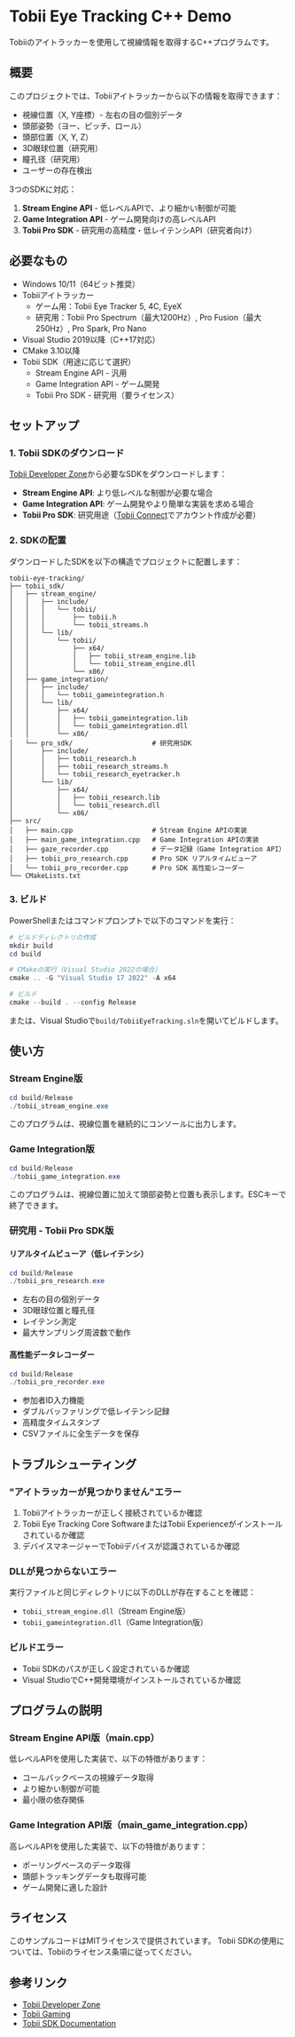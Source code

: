 # Tobii Eye Tracking C++ Demo

Tobiiのアイトラッカーを使用して視線情報を取得するC++プログラムです。

## 概要

このプロジェクトでは、Tobiiアイトラッカーから以下の情報を取得できます：
- 視線位置（X, Y座標）- 左右の目の個別データ
- 頭部姿勢（ヨー、ピッチ、ロール）
- 頭部位置（X, Y, Z）
- 3D眼球位置（研究用）
- 瞳孔径（研究用）
- ユーザーの存在検出

3つのSDKに対応：
1. **Stream Engine API** - 低レベルAPIで、より細かい制御が可能
2. **Game Integration API** - ゲーム開発向けの高レベルAPI
3. **Tobii Pro SDK** - 研究用の高精度・低レイテンシAPI（研究者向け）

## 必要なもの

- Windows 10/11（64ビット推奨）
- Tobiiアイトラッカー
  - ゲーム用：Tobii Eye Tracker 5, 4C, EyeX
  - 研究用：Tobii Pro Spectrum（最大1200Hz）, Pro Fusion（最大250Hz）, Pro Spark, Pro Nano
- Visual Studio 2019以降（C++17対応）
- CMake 3.10以降
- Tobii SDK（用途に応じて選択）
  - Stream Engine API - 汎用
  - Game Integration API - ゲーム開発
  - Tobii Pro SDK - 研究用（要ライセンス）

## セットアップ

### 1. Tobii SDKのダウンロード

[Tobii Developer Zone](https://developer.tobii.com/)から必要なSDKをダウンロードします：

- **Stream Engine API**: より低レベルな制御が必要な場合
- **Game Integration API**: ゲーム開発やより簡単な実装を求める場合
- **Tobii Pro SDK**: 研究用途（[Tobii Connect](https://connect.tobii.com/)でアカウント作成が必要）

### 2. SDKの配置

ダウンロードしたSDKを以下の構造でプロジェクトに配置します：

```
tobii-eye-tracking/
├── tobii_sdk/
│   ├── stream_engine/
│   │   ├── include/
│   │   │   └── tobii/
│   │   │       ├── tobii.h
│   │   │       └── tobii_streams.h
│   │   └── lib/
│   │       └── tobii/
│   │           ├── x64/
│   │           │   ├── tobii_stream_engine.lib
│   │           │   └── tobii_stream_engine.dll
│   │           └── x86/
│   ├── game_integration/
│   │   ├── include/
│   │   │   └── tobii_gameintegration.h
│   │   └── lib/
│   │       ├── x64/
│   │       │   ├── tobii_gameintegration.lib
│   │       │   └── tobii_gameintegration.dll
│   │       └── x86/
│   └── pro_sdk/                    # 研究用SDK
│       ├── include/
│       │   ├── tobii_research.h
│       │   ├── tobii_research_streams.h
│       │   └── tobii_research_eyetracker.h
│       └── lib/
│           ├── x64/
│           │   ├── tobii_research.lib
│           │   └── tobii_research.dll
│           └── x86/
├── src/
│   ├── main.cpp                    # Stream Engine APIの実装
│   ├── main_game_integration.cpp   # Game Integration APIの実装
│   ├── gaze_recorder.cpp           # データ記録（Game Integration API）
│   ├── tobii_pro_research.cpp      # Pro SDK リアルタイムビューア
│   └── tobii_pro_recorder.cpp      # Pro SDK 高性能レコーダー
└── CMakeLists.txt
```

### 3. ビルド

PowerShellまたはコマンドプロンプトで以下のコマンドを実行：

```powershell
# ビルドディレクトリの作成
mkdir build
cd build

# CMakeの実行（Visual Studio 2022の場合）
cmake .. -G "Visual Studio 17 2022" -A x64

# ビルド
cmake --build . --config Release
```

または、Visual Studioで`build/TobiiEyeTracking.sln`を開いてビルドします。

## 使い方

### Stream Engine版

```powershell
cd build/Release
./tobii_stream_engine.exe
```

このプログラムは、視線位置を継続的にコンソールに出力します。

### Game Integration版

```powershell
cd build/Release
./tobii_game_integration.exe
```

このプログラムは、視線位置に加えて頭部姿勢と位置も表示します。ESCキーで終了できます。

### 研究用 - Tobii Pro SDK版

#### リアルタイムビューア（低レイテンシ）
```powershell
cd build/Release
./tobii_pro_research.exe
```

- 左右の目の個別データ
- 3D眼球位置と瞳孔径
- レイテンシ測定
- 最大サンプリング周波数で動作

#### 高性能データレコーダー
```powershell
cd build/Release
./tobii_pro_recorder.exe
```

- 参加者ID入力機能
- ダブルバッファリングで低レイテンシ記録
- 高精度タイムスタンプ
- CSVファイルに全生データを保存

## トラブルシューティング

### "アイトラッカーが見つかりません"エラー

1. Tobiiアイトラッカーが正しく接続されているか確認
2. Tobii Eye Tracking Core SoftwareまたはTobii Experienceがインストールされているか確認
3. デバイスマネージャーでTobiiデバイスが認識されているか確認

### DLLが見つからないエラー

実行ファイルと同じディレクトリに以下のDLLが存在することを確認：
- `tobii_stream_engine.dll`（Stream Engine版）
- `tobii_gameintegration.dll`（Game Integration版）

### ビルドエラー

- Tobii SDKのパスが正しく設定されているか確認
- Visual StudioでC++開発環境がインストールされているか確認

## プログラムの説明

### Stream Engine API版（main.cpp）

低レベルAPIを使用した実装で、以下の特徴があります：
- コールバックベースの視線データ取得
- より細かい制御が可能
- 最小限の依存関係

### Game Integration API版（main_game_integration.cpp）

高レベルAPIを使用した実装で、以下の特徴があります：
- ポーリングベースのデータ取得
- 頭部トラッキングデータも取得可能
- ゲーム開発に適した設計

## ライセンス

このサンプルコードはMITライセンスで提供されています。
Tobii SDKの使用については、Tobiiのライセンス条項に従ってください。

## 参考リンク

- [Tobii Developer Zone](https://developer.tobii.com/)
- [Tobii Gaming](https://gaming.tobii.com/)
- [Tobii SDK Documentation](https://developer.tobii.com/product-integration/)




